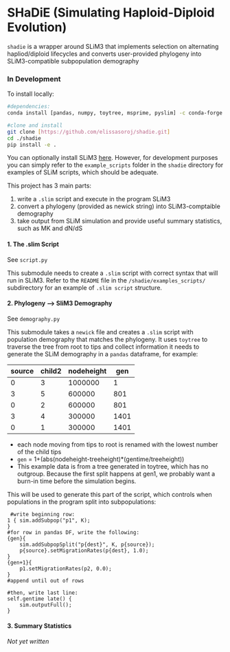 # SHaDiE (Simulating Haploid-Diploid Evolution)

`shadie` is a wrapper around SLiM3 that implements selection on alternating hapliod/diploid lifecycles
and converts user-provided phylogeny into SLiM3-compatible subpopulation demography

### In Development

To install locally:
```bash
#dependencies:
conda install [pandas, numpy, toytree, msprime, pyslim] -c conda-forge

#clone and install
git clone [https://github.com/elissasoroj/shadie.git]
cd ./shadie
pip install -e .
```

You can optionally install SLiM3 [here](https://messerlab.org/slim/). However, for development purposes you can simply refer to the `example_scripts` folder in the `shadie` directory for examples of SLiM scripts, which should be adequate. 


This project has 3 main parts:

1. write a `.slim` script and execute in the program SLiM3 
2. convert a phylogeny (provided as newick string) into SLiM3-comptaible demography 
3. take output from SLiM simulation and provide useful summary statistics, such as MK and dN/dS


#### 1. The .slim Script

See `script.py`

This submodule needs to create a `.slim`  script with correct syntax that will run in SLiM3. Refer to the `README` file in the `/shadie/examples_scripts/` subdirectory for an  example of `.slim script` structure. 


#### 2. Phylogeny --> SliM3 Demography

See `demography.py`

This submodule takes a `newick` file and creates a `.slim` script with population demography that matches the phylogeny. It uses `toytree` to traverse the tree from root to tips and collect information it needs to generate the SLiM demography in a `pandas` dataframe, for example:

| source    | child2    | nodeheight| gen       |
| --------- | --------- | --------- | --------- |
| 0         | 3         | 1000000   | 1         |
| 3         | 5         | 600000    | 801       |
| 0         | 2         | 600000    | 801       |
| 3         | 4         | 300000    | 1401      |
| 0         | 1         | 300000    | 1401      |
 
- each node moving from tips to root is renamed with the lowest number of the child tips
- `gen` = 1+(abs(nodeheight-treeheight)*(gentime/treeheight))
- This example data is from a tree generated in toytree, which has no outgroup. Because the first split happens at gen1, we probably want a burn-in time before the simulation begins. 

 This will be used to generate this part of the script, which controls when populations in the program split into subpopulations:

```
 #write beginning row:
1 { sim.addSubpop("p1", K); 
}
#for row in pandas DF, write the following:
{gen}{
    sim.addSubpopSplit("p{dest}", K, p{source});
    p{source}.setMigrationRates(p{dest}, 1.0);
}
{gen+1}{
    p1.setMigrationRates(p2, 0.0);
}
#append until out of rows

#then, write last line:
self.gentime late() { 
    sim.outputFull(); 
}
```


#### 3. Summary Statistics

*Not yet written*



